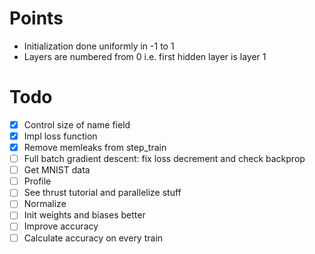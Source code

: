 # Points
* Initialization done uniformly in -1 to 1
* Layers are numbered from 0 i.e. first hidden layer is layer 1

# Todo
- [x] Control size of name field
- [x] Impl loss function
- [x] Remove memleaks from step_train
- [ ] Full batch gradient descent: fix loss decrement and check backprop
- [ ] Get MNIST data
- [ ] Profile
- [ ] See thrust tutorial and parallelize stuff
- [ ] Normalize
- [ ] Init weights and biases better
- [ ] Improve accuracy
- [ ] Calculate accuracy on every train
